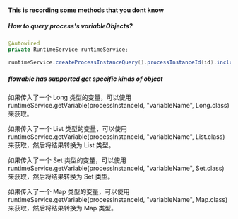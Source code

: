#### This is recording some methods that you dont know

##### How to query process's variableObjects?
```java
@Autowired
private RuntimeService runtimeService;

runtimeService.createProcessInstanceQuery().processInstanceId(id).includeProcessVariables().singleResult();
```

##### flowable has supported get specific kinds of object

如果传入了一个 Long 类型的变量，可以使用 runtimeService.getVariable(processInstanceId, "variableName", Long.class) 来获取。

如果传入了一个 List<Long> 类型的变量，可以使用 runtimeService.getVariable(processInstanceId, "variableName", List.class) 来获取，然后将结果转换为 List<Long> 类型。

如果传入了一个 Set 类型的变量，可以使用 runtimeService.getVariable(processInstanceId, "variableName", Set.class) 来获取，然后将结果转换为 Set 类型。

如果传入了一个 Map 类型的变量，可以使用 runtimeService.getVariable(processInstanceId, "variableName", Map.class) 来获取，然后将结果转换为 Map 类型。
